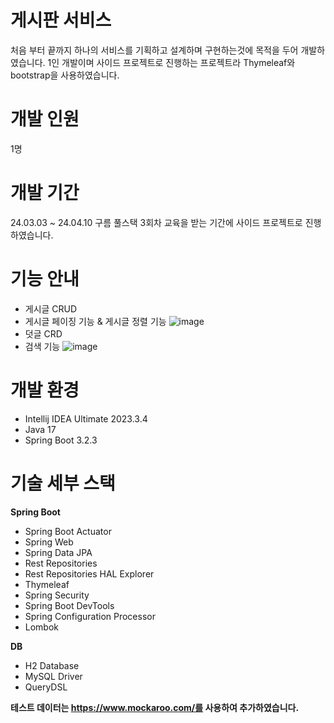 # 게시판 서비스
처음 부터 끝까지 하나의 서비스를 기획하고 설계하며 구현하는것에 목적을 두어 개발하였습니다.
1인 개발이며 사이드 프로젝트로 진행하는 프로젝트라 Thymeleaf와 bootstrap을 사용하였습니다.

# 개발 인원
1명

# 개발 기간
24.03.03 ~ 24.04.10
구름 풀스택 3회차 교육을 받는 기간에 사이드 프로젝트로 진행하였습니다.

# 기능 안내
+ 게시글 CRUD
+ 게시글 페이징 기능 & 게시글 정렬 기능
![image](https://github.com/Max96312/board/assets/133615478/a349bdd7-6c00-493c-a108-78429f5564db)
+ 덧글 CRD
+ 검색 기능
![image](https://github.com/Max96312/board/assets/133615478/bead5eb0-7519-4a1a-a213-0f19d58d5cd9)

# 개발 환경
+ Intellij IDEA Ultimate 2023.3.4
+ Java 17
+ Spring Boot 3.2.3

# 기술 세부 스택
**Spring Boot**
+ Spring Boot Actuator
+ Spring Web
+ Spring Data JPA
+ Rest Repositories
+ Rest Repositories HAL Explorer
+ Thymeleaf
+ Spring Security
+ Spring Boot DevTools
+ Spring Configuration Processor
+ Lombok

**DB**
+ H2 Database
+ MySQL Driver
+ QueryDSL

**테스트 데이터는 https://www.mockaroo.com/를 사용하여 추가하였습니다.**
